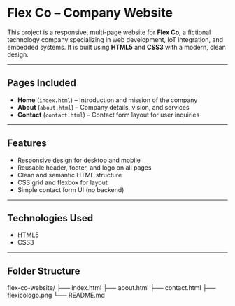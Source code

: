 # Flex Co – Company Website

This project is a responsive, multi-page website for **Flex Co**, a fictional technology company specializing in web development, IoT integration, and embedded systems. It is built using **HTML5** and **CSS3** with a modern, clean design.

---

##  Pages Included

- **Home** (`index.html`) – Introduction and mission of the company  
- **About** (`about.html`) – Company details, vision, and services  
- **Contact** (`contact.html`) – Contact form layout for user inquiries  

---

##  Features

- Responsive design for desktop and mobile
- Reusable header, footer, and logo on all pages
- Clean and semantic HTML structure
- CSS grid and flexbox for layout
- Simple contact form UI (no backend)

---

## Technologies Used

- HTML5
- CSS3

---

##  Folder Structure

flex-co-website/
├── index.html
├── about.html
├── contact.html
├── flexicologo.png
└── README.md

